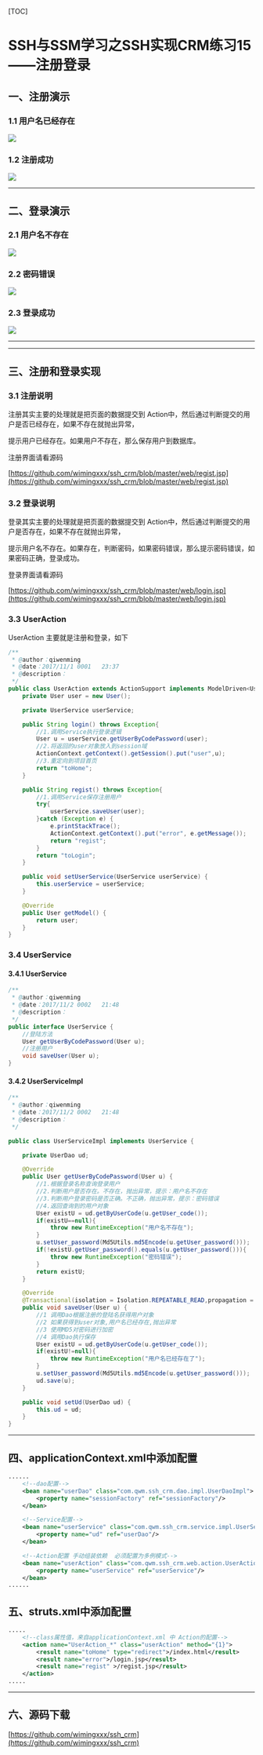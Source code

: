 [TOC]

# SSH与SSM学习之SSH实现CRM练习15——注册登录

## 一、注册演示

### 1.1 用户名已经存在

![](../image/35/1.gif)

### 1.2 注册成功

![](../image/35/2.gif)

---

## 二、登录演示

### 2.1 用户名不存在

![](../image/35/4.gif)

### 2.2 密码错误

![](../image/35/5.gif)

### 2.3 登录成功

![](../image/35/6.gif)

---

----

## 三、注册和登录实现

### 3.1 注册说明

注册其实主要的处理就是把页面的数据提交到 Action中，然后通过判断提交的用户是否已经存在，如果不存在就抛出异常，

提示用户已经存在。如果用户不存在，那么保存用户到数据库。

注册界面请看源码

[https://github.com/wimingxxx/ssh_crm/blob/master/web/regist.jsp](https://github.com/wimingxxx/ssh_crm/blob/master/web/regist.jsp)

### 3.2 登录说明

登录其实主要的处理就是把页面的数据提交到 Action中，然后通过判断提交的用户是否存在，如果不存在就抛出异常，

提示用户名不存在。如果存在，判断密码，如果密码错误，那么提示密码错误，如果密码正确，登录成功。

登录界面请看源码

[https://github.com/wimingxxx/ssh_crm/blob/master/web/login.jsp](https://github.com/wimingxxx/ssh_crm/blob/master/web/login.jsp)


### 3.3 UserAction

UserAction 主要就是注册和登录，如下

```java
/**
 * @author：qiwenming
 * @date：2017/11/1 0001   23:37
 * @description：
 */
public class UserAction extends ActionSupport implements ModelDriven<User>{
    private User user = new User();

    private UserService userService;

    public String login() throws Exception{
        //1.调用Service执行登录逻辑
        User u = userService.getUserByCodePassword(user);
        //2.将返回的user对象放入到session域
        ActionContext.getContext().getSession().put("user",u);
        //3.重定向到项目首页
        return "toHome";
    }

    public String regist() throws Exception{
        //1.调用Service保存注册用户
        try{
            userService.saveUser(user);
        }catch (Exception e) {
            e.printStackTrace();
            ActionContext.getContext().put("error", e.getMessage());
            return "regist";
        }
        return "toLogin";
    }

    public void setUserService(UserService userService) {
        this.userService = userService;
    }

    @Override
    public User getModel() {
        return user;
    }
}
```

### 3.4 UserService

#### 3.4.1 UserService

```java
/**
 * @author：qiwenming
 * @date：2017/11/2 0002   21:48
 * @description：
 */
public interface UserService {
    //登陆方法
    User getUserByCodePassword(User u);
    //注册用户
    void saveUser(User u);
}
```

#### 3.4.2 UserServiceImpl

```java
/**
 * @author：qiwenming
 * @date：2017/11/2 0002   21:48
 * @description：
 */

public class UserServiceImpl implements UserService {

    private UserDao ud;

    @Override
    public User getUserByCodePassword(User u) {
        //1.根据登录名称查询登录用户
        //2.判断用户是否存在。不存在，抛出异常，提示：用户名不存在
        //3.判断用户登录密码是否正确。不正确，抛出异常，提示：密码错误
        //4.返回查询到的用户对象
        User existU = ud.getByUserCode(u.getUser_code());
        if(existU==null){
            throw new RuntimeException("用户名不存在");
        }
        u.setUser_password(Md5Utils.md5Encode(u.getUser_password()));
        if(!existU.getUser_password().equals(u.getUser_password())){
            throw new RuntimeException("密码错误");
        }
        return existU;
    }

    @Override
    @Transactional(isolation = Isolation.REPEATABLE_READ,propagation = Propagation.REQUIRED,readOnly = false)
    public void saveUser(User u) {
        //1 调用Dao根据注册的登陆名获得用户对象
        //2 如果获得到user对象,用户名已经存在,抛出异常
        //3 使用MD5对密码进行加密
        //4 调用Dao执行保存
        User existU = ud.getByUserCode(u.getUser_code());
        if(existU!=null){
            throw new RuntimeException("用户名已经存在了");
        }
        u.setUser_password(Md5Utils.md5Encode(u.getUser_password()));
        ud.save(u);
    }

    public void setUd(UserDao ud) {
        this.ud = ud;
    }
}
```

---

## 四、applicationContext.xml中添加配置

```xml
......
    <!--dao配置-->
    <bean name="userDao" class="com.qwm.ssh_crm.dao.impl.UserDaoImpl">
        <property name="sessionFactory" ref="sessionFactory"/>
    </bean>

    <!--Service配置-->
    <bean name="userService" class="com.qwm.ssh_crm.service.impl.UserServiceImpl">
        <property name="ud" ref="userDao"/>
    </bean>

    <!--Action配置 手动组装依赖  必须配置为多例模式-->
    <bean name="userAction" class="com.qwm.ssh_crm.web.action.UserAction" scope="prototype">
        <property name="userService" ref="userService"/>
    </bean>
......
```

## 五、struts.xml中添加配置

```xml
.....
    <!--class属性值，来自applicationContext.xml 中 Action的配置-->
    <action name="UserAction_*" class="userAction" method="{1}">
        <result name="toHome" type="redirect">/index.html</result>
        <result name="error">/login.jsp</result>
        <result name="regist" >/regist.jsp</result>
    </action>
.....

```

---

## 六、源码下载

[https://github.com/wimingxxx/ssh_crm](https://github.com/wimingxxx/ssh_crm)